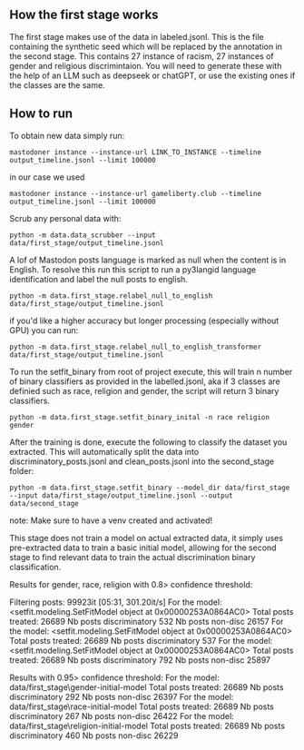 ## How the first stage works

The first stage makes use of the data in labeled.jsonl. This is the file containing the synthetic seed which will be replaced
by the annotation in the second stage. This contains 27 instance of racism, 27 instances of gender and religious discrimintaion.
You will need to generate these with the help of an LLM such as deepseek or chatGPT, or use the existing ones if the classes are the same.
## How to run

To obtain new data simply run:

```
mastodoner instance --instance-url LINK_TO_INSTANCE --timeline output_timeline.jsonl --limit 100000
```
in our case we used
```
mastodoner instance --instance-url gameliberty.club --timeline output_timeline.jsonl --limit 100000
```

Scrub any personal data with:
```
python -m data.data_scrubber --input data/first_stage/output_timeline.jsonl
```

A lof of Mastodon posts language is marked as null when the content is in English.
To resolve this run this script to run a py3langid language identification and label the null posts to english.
```
python -m data.first_stage.relabel_null_to_english data/first_stage/output_timeline.jsonl
```
if you'd like a higher accuracy but longer processing (especially without GPU) you can run:
```
python -m data.first_stage.relabel_null_to_english_transformer data/first_stage/output_timeline.jsonl
```

To run the setfit_binary from root of project execute, this will train n number of binary classifiers as provided in the labelled.jsonl, aka if 3 classes are definied such as race, religion and gender,
the script will return 3 binary classifiers. 
```
python -m data.first_stage.setfit_binary_inital -n race religion gender
```

After the training is done, execute the following to classify the dataset you extracted.
This will automatically split the data into discriminatory_posts.jsonl and clean_posts.jsonl into the second_stage folder:
```
python -m data.first_stage.setfit_binary --model_dir data/first_stage --input data/first_stage/output_timeline.jsonl --output data/second_stage
```

note:
Make sure to have a venv created and activated!

This stage does not train a model on actual extracted data, it simply uses pre-extracted data to train a basic initial model, allowing for the second stage to find relevant data to train the actual discrimination binary classification.

Results for gender, race, religion with 0.8> confidence threshold:

Filtering posts: 99923it [05:31, 301.20it/s]
For the model: <setfit.modeling.SetFitModel object at 0x00000253A0864AC0>
Total posts treated: 26689
Nb posts discriminatory 532
Nb posts non-disc 26157
For the model: <setfit.modeling.SetFitModel object at 0x00000253A0864AC0>
Total posts treated: 26689
Nb posts discriminatory 537
For the model: <setfit.modeling.SetFitModel object at 0x00000253A0864AC0>
Total posts treated: 26689
Nb posts discriminatory 792
Nb posts non-disc 25897

Results with 0.95> confidence threshold:
For the model: data/first_stage\gender-initial-model
Total posts treated: 26689
Nb posts discriminatory 292
Nb posts non-disc 26397
For the model: data/first_stage\race-initial-model
Total posts treated: 26689
Nb posts discriminatory 267
Nb posts non-disc 26422
For the model: data/first_stage\religion-initial-model
Total posts treated: 26689
Nb posts discriminatory 460
Nb posts non-disc 26229
